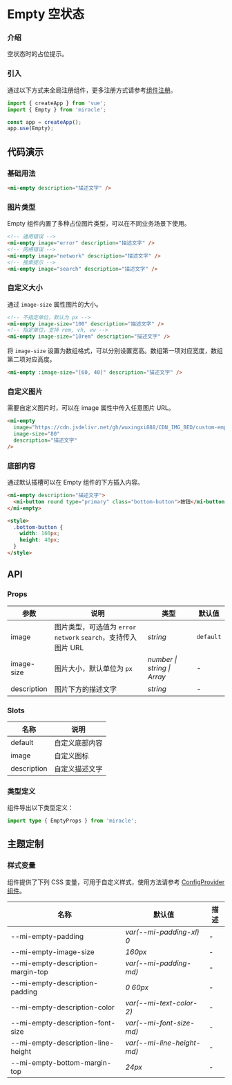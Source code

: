 # Empty 空状态

### 介绍

空状态时的占位提示。

### 引入

通过以下方式来全局注册组件，更多注册方式请参考[组件注册](#/zh-CN/advanced-usage#zu-jian-zhu-ce)。

```js
import { createApp } from 'vue';
import { Empty } from 'miracle';

const app = createApp();
app.use(Empty);
```

## 代码演示

### 基础用法

```html
<mi-empty description="描述文字" />
```

### 图片类型

Empty 组件内置了多种占位图片类型，可以在不同业务场景下使用。

```html
<!-- 通用错误 -->
<mi-empty image="error" description="描述文字" />
<!-- 网络错误 -->
<mi-empty image="network" description="描述文字" />
<!-- 搜索提示 -->
<mi-empty image="search" description="描述文字" />
```

### 自定义大小

通过 `image-size` 属性图片的大小。

```html
<!-- 不指定单位，默认为 px -->
<mi-empty image-size="100" description="描述文字" />
<!-- 指定单位，支持 rem, vh, vw -->
<mi-empty image-size="10rem" description="描述文字" />
```

将 `image-size` 设置为数组格式，可以分别设置宽高。数组第一项对应宽度，数组第二项对应高度。

```html
<mi-empty :image-size="[60, 40]" description="描述文字" />
```

### 自定义图片

需要自定义图片时，可以在 image 属性中传入任意图片 URL。

```html
<mi-empty
  image="https://cdn.jsdelivr.net/gh/wuxingxi888/CDN_IMG_BED/custom-empty-image.png"
  image-size="80"
  description="描述文字"
/>
```

### 底部内容

通过默认插槽可以在 Empty 组件的下方插入内容。

```html
<mi-empty description="描述文字">
  <mi-button round type="primary" class="bottom-button">按钮</mi-button>
</mi-empty>

<style>
  .bottom-button {
    width: 160px;
    height: 40px;
  }
</style>
```

## API

### Props

| 参数 | 说明 | 类型 | 默认值 |
| --- | --- | --- | --- |
| image | 图片类型，可选值为 `error` `network` `search`，支持传入图片 URL | _string_ | `default` |
| image-size | 图片大小，默认单位为 `px` | _number \| string \| Array_ | - |
| description | 图片下方的描述文字 | _string_ | - |

### Slots

| 名称        | 说明           |
| ----------- | -------------- |
| default     | 自定义底部内容 |
| image       | 自定义图标     |
| description | 自定义描述文字 |

### 类型定义

组件导出以下类型定义：

```ts
import type { EmptyProps } from 'miracle';
```

## 主题定制

### 样式变量

组件提供了下列 CSS 变量，可用于自定义样式，使用方法请参考 [ConfigProvider 组件](#/zh-CN/config-provider)。

| 名称                               | 默认值                     | 描述 |
| ---------------------------------- | -------------------------- | ---- |
| --mi-empty-padding                 | _var(--mi-padding-xl) 0_   | -    |
| --mi-empty-image-size              | _160px_                    | -    |
| --mi-empty-description-margin-top  | _var(--mi-padding-md)_     | -    |
| --mi-empty-description-padding     | _0 60px_                   | -    |
| --mi-empty-description-color       | _var(--mi-text-color-2)_   | -    |
| --mi-empty-description-font-size   | _var(--mi-font-size-md)_   | -    |
| --mi-empty-description-line-height | _var(--mi-line-height-md)_ | -    |
| --mi-empty-bottom-margin-top       | _24px_                     | -    |
